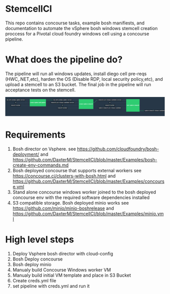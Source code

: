 # StemcellCI

This repo contains concourse tasks, example bosh manifiests, and documentation to automate the vSphere bosh windows stemcell creation proccess for a Pivotal cloud foundry windows cell using a concourse pipeline.  

# What does the pipeline do?
The pipeline will run all windows updates, install diego cell pre-reqs (HWC,.NET,etc), harden the OS (Disable RDP, local security policy,etc), and upload a stemcell to an S3 bucket. The final job in the pipeline will run acceptance tests on the stemcell.

![Pipeline](https://github.com/DaxterM/StemcellCI/blob/master/Examples/pipeline.png)
# Requirements
1. Bosh director on Vsphere. see https://github.com/cloudfoundry/bosh-deployment/ and https://github.com/DaxterM/StemcellCI/blob/master/Examples/bosh-create-env-commands.md
2. Bosh deployed concourse that supports external workers see https://concourse.ci/clusters-with-bosh.html and https://github.com/DaxterM/StemcellCI/blob/master/Examples/concourse.yml
3. Stand alone concourse windows worker joined to the bosh deployed concourse env with the required software dependencies installed
4. S3 compatible storage. Bosh deployed minio works see https://github.com/minio/minio-boshrelease and https://github.com/DaxterM/StemcellCI/blob/master/Examples/minio.yml

# High level steps
1. Deploy Vsphere bosh director with cloud-config
2. Bosh Deploy concourse 
3. Bosh deploy minio 
4. Manualy build Concourse Windows worker VM
5. Manualy build initial VM template and place in S3 Bucket
6. Create creds.yml file
7. set pipeline with creds.yml and run it 
